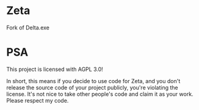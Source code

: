 # Zeta
Fork of Delta.exe

# PSA
This project is licensed with AGPL 3.0!

In short, this means if you decide to use code for Zeta, and you don't release the source code of your project publicly, you're violating the license.
It's not nice to take other people's code and claim it as your work. Please respect my code.
